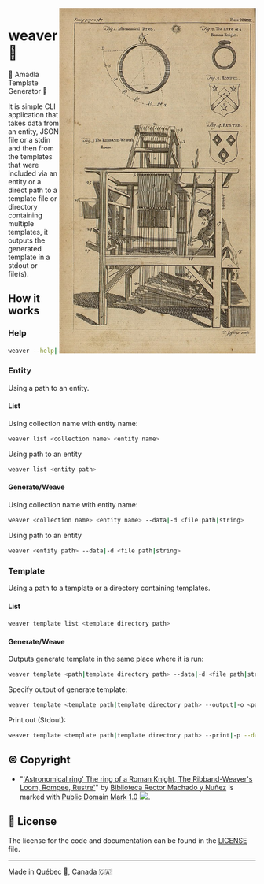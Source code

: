 <img src=".assets/weaver.jpg" alt="Electronics photo" style="width: 400px;" align="right">

# weaver 🧶
🧶 Amadla Template Generator 🧶

It is simple CLI application that takes data from an entity, JSON file or a stdin and then from the templates that were
included via an entity or a direct path to a template file or directory containing multiple templates, it outputs the
generated template in a stdout or file(s).

## How it works

### Help
```bash
weaver --help|-h
```

### Entity
Using a path to an entity.

#### List
Using collection name with entity name:
```bash
weaver list <collection name> <entity name>
```

Using path to an entity
```bash
weaver list <entity path>
```

#### Generate/Weave
Using collection name with entity name:
```bash
weaver <collection name> <entity name> --data|-d <file path|string>
```

Using path to an entity
```bash
weaver <entity path> --data|-d <file path|string>
```

### Template
Using a path to a template or a directory containing templates.

#### List
```bash
weaver template list <template directory path>
```

#### Generate/Weave
Outputs generate template in the same place where it is run:
```bash
weaver template <path|template directory path> --data|-d <file path|string>
```

Specify output of generate template:
```bash
weaver template <template path|template directory path> --output|-o <path> --data|-d <file path|string>
```

Print out (Stdout):
```bash
weaver template <template path|template directory path> --print|-p --data|-d <file path|string>
```

## ©️ Copyright
- "<a rel="noopener noreferrer" href="https://www.flickr.com/photos/37667416@N04/22188935455">&#039;Astronomical ring&#039; The ring of a Roman Knight, The Ribband-Weaver&#039;s Loom, Rompee, Rustre&#039;</a>" by <a rel="noopener noreferrer" href="https://www.flickr.com/photos/37667416@N04">Biblioteca Rector Machado y Nuñez</a> is marked with <a rel="noopener noreferrer" href="https://creativecommons.org/publicdomain/mark/1.0/?ref=openverse">Public Domain Mark 1.0 <img src="https://mirrors.creativecommons.org/presskit/icons/pd.svg" style="height: 1em; margin-right: 0.125em; display: inline;" /></a>.

## :scroll: License

The license for the code and documentation can be found in the [LICENSE](./LICENSE) file.

---

Made in Québec 🏴󠁣󠁡󠁱󠁣󠁿, Canada 🇨🇦!
